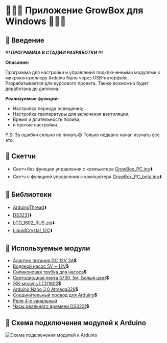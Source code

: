 # 🥦🥬🧅 Приложение GrowBox для Windows 🧅🥬🥦

🥦 Введение
---
 ***!!! ПРОГРАММА В СТАДИИ РАЗРАБОТКИ !!!***
 
**Описание:**

Программа для настройки и управления подключенными модулями к микроконтроллеру Arduino Nano через USB-интерфейс.
Разрабатывается для курсового проекта. Также возможно будет доработана до диплома.

**Реализуемые функции:**

 - Настройка периода освещения;
 - Настройка температуры для включения вентиляции;
 - Время и длительность полива;
 - и прочие настройки.

P.S. За ошибки сильно не пинать😅
Только недавно начал изучать все это.

🥦 Скетчи
---
 - Скетч без функции управления с компьютера [GrowBox_PC.ino](Arduino/GrowBox_no_PC/GrowBox_PC.ino "Открыть код")⬇️
 - Скетч с функцией управления с компьютера [GrowBox_PC_beta.ino](Arduino/GrowBox_PC_beta/GrowBox_PC_beta.ino "Открыть код")⬇️

🥦 Библиотеки
---
 - [ArduinoThread](Arduino/libraries/ArduinoThread.zip "Скачать")⬇️
 - [DS3231](Arduino/libraries/DS3231.zip "Скачать")⬇️
 - [LCD_1602_RUS.zip](Arduino/libraries/LCD_1602_RUS.zip "Скачать")⬇️
 - [LiquidCrystal_I2C](Arduino/libraries/LiquidCrystal_I2C_V112.zip "Скачать")⬇️

🥦 Используемые модули
---
 - [Адаптер питания DC 12V 3A](https://ru.aliexpress.com/item/32966888452.html?spm=a2g0s.9042311.0.0.419933edt8Hdgs "Перейти по ссылке")💲
 - [Водяной насос 5V ~ 12V](https://ru.aliexpress.com/item/33035325360.html?spm=a2g0s.9042311.0.0.419933edt8Hdgs "Перейти по ссылке")💲
 - [Силиконовая трубка для насоса](https://ru.aliexpress.com/item/32919412958.html?spm=a2g0o.productlist.0.0.30512d6d4r5uQa&algo_pvid=1865452c-eee2-457e-999e-c3d2630fed97&algo_expid=1865452c-eee2-457e-999e-c3d2630fed97-0&btsid=937a90ed-43a6-4da4-b1a3-34757ed37405&ws_ab_test=searchweb0_0,searchweb201602_5,searchweb201603_52 "Перейти по ссылке")💲
 - [Светодиодная лента 5730, 5м, Белый цвет](https://ru.aliexpress.com/item/32474298457.html?spm=a2g0s.9042311.0.0.274233edDdZxHl "Перейти по ссылке")💲
 - [ЖК-модуль LCD1602](https://ru.aliexpress.com/item/32763867041.html?spm=a2g0s.9042311.0.0.274233edWMfKGk "Перейти по ссылке")💲
 - [Arduino Nano 3,0 Atmega328](https://ru.aliexpress.com/item/32531372300.html?gps-id=pcStoreLeaderboard&scm=1007.22922.122102.0&scm_id=1007.22922.122102.0&scm-url=1007.22922.122102.0&pvid=9446bc38-82cc-455f-be5a-9dfe9d0841d6&spm=a2g1y.12024536.smartLeaderboard_484303483.32531372300 "Перейти по ссылке")💲
 - [Соединительный провод для Arduino](https://ru.aliexpress.com/item/32822990940.html?spm=a2g0o.detail.1000013.4.39cc3e416t1Lmv&gps-id=pcDetailBottomMoreThisSeller&scm=1007.13339.146401.0&scm_id=1007.13339.146401.0&scm-url=1007.13339.146401.0&pvid=a368ef15-bc50-4ae3-893a-7f3f6f9f4f52 "Перейти по ссылке")💲
 - [Реле 4-х канальный](https://ru.aliexpress.com/item/32970231202.html?spm=a2g0v.12010615.8148356.8.6e024298oPkc6B "Перейти по ссылке")
 - [Часы реального времени DS3231](https://ru.aliexpress.com/item/32807883422.html?spm=a2g0s.9042311.0.0.274233edxiFjsg "Перейти по ссылке")💲

🥦 Схема подключения модулей к Arduino
---
![Схема подключения модулей к Arduino](Arduino/images/scheme.jpg)
